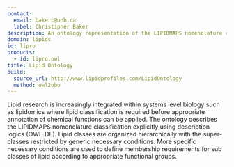 ```yaml
---
contact: 
  email: bakerc@unb.ca
  label: Christipher Baker
description: An ontology representation of the LIPIDMAPS nomenclature classification.
domain: lipids
id: lipro
products: 
  - id: lipro.owl
title: Lipid Ontology
build:
  source_url: http://www.lipidprofiles.com/LipidOntology
  method: owl2obo
---
```


Lipid research is increasingly integrated within systems level biology such as lipidomics where lipid classification is required before appropriate annotation of chemical functions can be applied. The ontology describes the LIPIDMAPS nomenclature classification explicitly using description logics (OWL-DL). Lipid classes are organized hierarchically with the super-classes restricted by generic necessary conditions. More specific necessary conditions are used to define membership requirements for sub classes of lipid according to appropriate functional groups.
